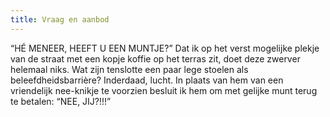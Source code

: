 ```yaml
---
title: Vraag en aanbod
---
```

“HÉ MENEER, HEEFT U EEN MUNTJE?” Dat ik op het verst mogelijke plekje van de straat met een kopje koffie op het terras zit, doet deze zwerver helemaal niks. Wat zijn tenslotte een paar lege stoelen als beleefdheidsbarrière? Inderdaad, lucht. In plaats van hem van een vriendelijk nee-knikje te voorzien besluit ik hem om met gelijke munt terug te betalen: “NEE, JIJ?!!!”
